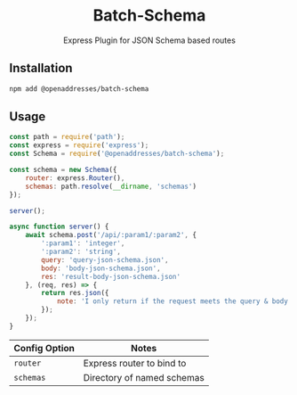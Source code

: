 <h1 align=center>Batch-Schema</h1>

<p align=center>Express Plugin for JSON Schema based routes</p>

## Installation

```sh
npm add @openaddresses/batch-schema
```

## Usage

```js
const path = require('path');
const express = require('express');
const Schema = require('@openaddresses/batch-schema');

const schema = new Schema({
    router: express.Router(),
    schemas: path.resolve(__dirname, 'schemas')
});

server();

async function server() {
    await schema.post('/api/:param1/:param2', {
        ':param1': 'integer',
        ':param2': 'string',
        query: 'query-json-schema.json',
        body: 'body-json-schema.json',
        res: 'result-body-json-schema.json'
    }, (req, res) => {
        return res.json({
            note: 'I only return if the request meets the query & body schemas'
        });
    });
}
```

| Config Option | Notes |
| ------------- | ----- |
| `router`      | Express router to bind to |
| `schemas`     | Directory of named schemas |

